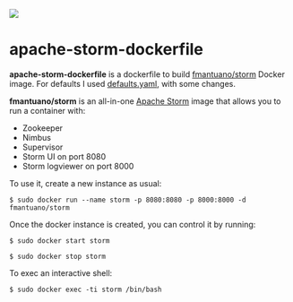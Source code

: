 [![](https://images.microbadger.com/badges/image/fmantuano/storm.svg)](https://microbadger.com/images/fmantuano/storm  "fmantuano/storm badge on microbadger.com ")

# apache-storm-dockerfile

**apache-storm-dockerfile** is a dockerfile to build [fmantuano/storm](https://hub.docker.com/r/fmantuano/storm/) Docker image.
For defaults I used [defaults.yaml](https://github.com/apache/storm/blob/v0.9.5/conf/defaults.yaml), with some changes.

**fmantuano/storm** is an all-in-one [Apache Storm](http://storm.apache.org/) image that allows you to run a container with:
  - Zookeeper
  - Nimbus
  - Supervisor
  - Storm UI on port 8080
  - Storm logviewer on port 8000


To use it, create a new instance as usual:

```
$ sudo docker run --name storm -p 8080:8080 -p 8000:8000 -d fmantuano/storm
```

Once the docker instance is created, you can control it by running:

```
$ sudo docker start storm

$ sudo docker stop storm
```

To exec an interactive shell:

```
$ sudo docker exec -ti storm /bin/bash
```
